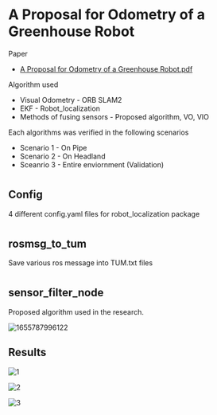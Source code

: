 # A Proposal for Odometry of a Greenhouse Robot
Paper  
 + [A Proposal for Odometry of a Greenhouse Robot.pdf](https://github.com/joomeok/VIWO/files/8946207/A.Proposal.for.Odometry.of.a.Greenhouse.Robot.pdf)

 Algorithm used
+ Visual Odometry - ORB SLAM2     
+ EKF - Robot_localization  
+ Methods of fusing sensors - Proposed algorithm, VO, VIO

Each algorithms was verified in the following scenarios
+ Scenario 1 - On Pipe
+ Scenario 2 - On Headland
+ Sceanrio 3 - Entire enviornment (Validation)  
#
## Config 
4 different config.yaml files for robot_localization package
#
## rosmsg_to_tum
Save various ros message into TUM.txt files
#
## sensor_filter_node
Proposed algorithm used in the research.   

![1655787996122](https://user-images.githubusercontent.com/91611693/174720739-19e52cbb-3012-451e-9086-c3f2e18700e2.png)

## Results
![1](https://user-images.githubusercontent.com/91611693/174722952-ab03069d-d94b-4de2-971e-a3d394d57a10.png)

![2](https://user-images.githubusercontent.com/91611693/174722963-1ee98568-b642-4176-bcdd-59983c74aa96.png)

![3](https://user-images.githubusercontent.com/91611693/174722970-abccb97a-f693-4aa7-b035-f866dc29d669.png)
